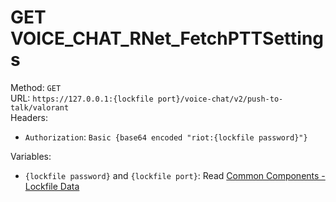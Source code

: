 <!-- This file is automatically generated! Do not edit it directly! See https://github.com/techchrism/valorant-api-docs/blob/trunk/contributing.md for more information. -->

# GET VOICE_CHAT_RNet_FetchPTTSettings

Method: `GET`  
URL: `https://127.0.0.1:{lockfile port}/voice-chat/v2/push-to-talk/valorant`  
Headers:
 - `Authorization`: `Basic {base64 encoded "riot:{lockfile password}"}`

Variables:
 - `{lockfile password}` and `{lockfile port}`: Read [Common Components - Lockfile Data](../common-components.md#lockfile-data)

